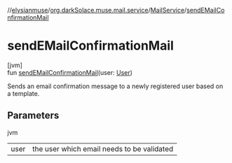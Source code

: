 //[elysianmuse](../../../index.md)/[org.darkSolace.muse.mail.service](../index.md)/[MailService](index.md)/[sendEMailConfirmationMail](send-e-mail-confirmation-mail.md)

# sendEMailConfirmationMail

[jvm]\
fun [sendEMailConfirmationMail](send-e-mail-confirmation-mail.md)(user: [User](../../org.darkSolace.muse.user.model/-user/index.md))

Sends an email confirmation message to a newly registered user based on a template.

## Parameters

jvm

| | |
|---|---|
| user | the user which email needs to be validated |

